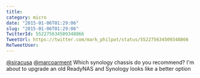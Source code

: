 ```yaml
---
title: 
category: micro
date: "2015-01-06T01:29:06"
slug: "2015-01-06T01:29:06"
TwitterId: 552275634509348866
TweetUrl: https://twitter.com/mark_philpot/status/552275634509348866
ReTweetUser: 
---
```


[@siracusa](https://twitter.com/siracusa) [@marcoarment](https://twitter.com/marcoarment) Which synology chassis do you recommend? I'm about to upgrade an old ReadyNAS and Synology looks like a better option